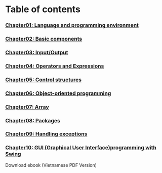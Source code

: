 # Table of contents
  <h3><a href="">Chapter01: Language and programming environment</a></h3>
  <h3><a href="">Chapter02: Basic components</a></h3>
  <h3><a href="">Chapter03: Input/Output</a></h3>
  <h3><a href="">Chapter04: Operators and Expressions</a></h3>
  <h3><a href="">Chapter05: Control structures</a></h3>
  <h3><a href="">Chapter06: Object-oriented programming</a></h3>
  <h3><a href="">Chapter07: Array</a></h3>
  <h3><a href="">Chapter08: Packages</a></h3>
  <h3><a href="">Chapter09: Handling exceptions</a></h3>
  <h3><a href="">Chapter10: GUI (Graphical User Interface)programming with Swing</a></h3>
Download ebook (Vietnamese PDF Version)
